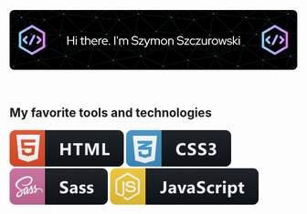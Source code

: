 <!-- # Hi there, I'm [Szymon Szczurowski](https://github.com/szymonszczurowski) 👋 -->
<!-- <style>
    td{
        text-align: center;
        border: 1px solid white;
        padding: 10px
        
    }

    .icons{
        display: flex;
    }

    .icons img{
        margin: 5px
    }
</style> -->
<link rel="stylesheet" href="style.css">

![Header](./profile_header.png)

<br>
<b><h2>My favorite tools and technologies</h2></b> 

<div  class="icons">
   <img margin: 5px src="./icons/html@2x.png">
   <img margin: 5px src="./icons/css3@2x.png">
   <img margin: 5px src="./icons/sass@2x.png">
   <img margin: 5px src="./icons/js@2x.png">
</div>
  
        
<!-- [![Typing SVG](https://readme-typing-svg.demolab.com/?lines=First+line+of+text;Second+line+of+text)](https://git.io/typing-svg) -->
